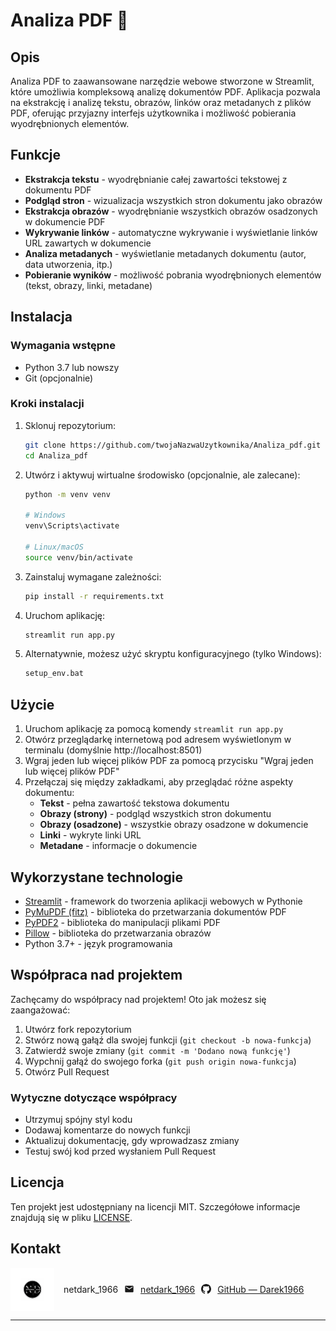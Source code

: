 # Analiza PDF 📄

## Opis

Analiza PDF to zaawansowane narzędzie webowe stworzone w Streamlit, które umożliwia kompleksową analizę dokumentów PDF. Aplikacja pozwala na ekstrakcję i analizę tekstu, obrazów, linków oraz metadanych z plików PDF, oferując przyjazny interfejs użytkownika i możliwość pobierania wyodrębnionych elementów.

## Funkcje

- **Ekstrakcja tekstu** - wyodrębnianie całej zawartości tekstowej z dokumentu PDF
- **Podgląd stron** - wizualizacja wszystkich stron dokumentu jako obrazów
- **Ekstrakcja obrazów** - wyodrębnianie wszystkich obrazów osadzonych w dokumencie PDF
- **Wykrywanie linków** - automatyczne wykrywanie i wyświetlanie linków URL zawartych w dokumencie
- **Analiza metadanych** - wyświetlanie metadanych dokumentu (autor, data utworzenia, itp.)
- **Pobieranie wyników** - możliwość pobrania wyodrębnionych elementów (tekst, obrazy, linki, metadane)

## Instalacja

### Wymagania wstępne

- Python 3.7 lub nowszy
- Git (opcjonalnie)

### Kroki instalacji

1. Sklonuj repozytorium:

   ```bash
   git clone https://github.com/twojaNazwaUzytkownika/Analiza_pdf.git
   cd Analiza_pdf
   ```
2. Utwórz i aktywuj wirtualne środowisko (opcjonalnie, ale zalecane):

   ```bash
   python -m venv venv

   # Windows
   venv\Scripts\activate

   # Linux/macOS
   source venv/bin/activate
   ```
3. Zainstaluj wymagane zależności:

   ```bash
   pip install -r requirements.txt
   ```
4. Uruchom aplikację:

   ```bash
   streamlit run app.py
   ```
5. Alternatywnie, możesz użyć skryptu konfiguracyjnego (tylko Windows):

   ```bash
   setup_env.bat
   ```

## Użycie

1. Uruchom aplikację za pomocą komendy `streamlit run app.py`
2. Otwórz przeglądarkę internetową pod adresem wyświetlonym w terminalu (domyślnie http://localhost:8501)
3. Wgraj jeden lub więcej plików PDF za pomocą przycisku "Wgraj jeden lub więcej plików PDF"
4. Przełączaj się między zakładkami, aby przeglądać różne aspekty dokumentu:
   * **Tekst** - pełna zawartość tekstowa dokumentu
   * **Obrazy (strony)** - podgląd wszystkich stron dokumentu
   * **Obrazy (osadzone)** - wszystkie obrazy osadzone w dokumencie
   * **Linki** - wykryte linki URL
   * **Metadane** - informacje o dokumencie

## Wykorzystane technologie

* [Streamlit](https://streamlit.io/) - framework do tworzenia aplikacji webowych w Pythonie
* [PyMuPDF (fitz)](https://pymupdf.readthedocs.io/) - biblioteka do przetwarzania dokumentów PDF
* [PyPDF2](https://pypdf2.readthedocs.io/) - biblioteka do manipulacji plikami PDF
* [Pillow](https://pillow.readthedocs.io/) - biblioteka do przetwarzania obrazów
* Python 3.7+ - język programowania

## Współpraca nad projektem

Zachęcamy do współpracy nad projektem! Oto jak możesz się zaangażować:

1. Utwórz fork repozytorium
2. Stwórz nową gałąź dla swojej funkcji (`git checkout -b nowa-funkcja`)
3. Zatwierdź swoje zmiany (`git commit -m 'Dodano nową funkcję'`)
4. Wypchnij gałąź do swojego forka (`git push origin nowa-funkcja`)
5. Otwórz Pull Request

### Wytyczne dotyczące współpracy

* Utrzymuj spójny styl kodu
* Dodawaj komentarze do nowych funkcji
* Aktualizuj dokumentację, gdy wprowadzasz zmiany
* Testuj swój kod przed wysłaniem Pull Request

## Licencja

Ten projekt jest udostępniany na licencji MIT. Szczegółowe informacje znajdują się w pliku [LICENSE](vscode-webview://1qd8v1tula0u43gou3ukfl0snpfh7dthaabr622qdvjsb150mmrk/LICENSE).

## Kontakt

<div style="display: flex; align-items: center; gap: 15px;">
  <img src="logo.png" alt="Icon" width="70">
  <div style="display: flex; align-items: center; gap: 10px;">
    <span>netdark_1966</span>
    <svg width="16" height="16" viewBox="0 0 24 24" fill="currentColor">
      <path d="M20 4H4c-1.1 0-1.99.9-1.99 2L2 18c0 1.1.9 2 2 2h16c1.1 0 2-.9 2-2V6c0-1.1-.9-2-2-2zm0 4l-8 5-8-5V6l8 5 8-5v2z"/>
    </svg>
    <a href="mailto:netdark_1966@op.pl">netdark_1966</a>
    <svg width="16" height="16" viewBox="0 0 24 24" fill="currentColor">
      <path d="M12 0c-6.626 0-12 5.373-12 12 0 5.302 3.438 9.8 8.207 11.387.599.111.793-.261.793-.577v-2.234c-3.338.726-4.033-1.416-4.033-1.416-.546-1.387-1.333-1.756-1.333-1.756-1.089-.745.083-.729.083-.729 1.205.084 1.839 1.237 1.839 1.237 1.07 1.834 2.807 1.304 3.492.997.107-.775.418-1.305.762-1.604-2.665-.305-5.467-1.334-5.467-5.931 0-1.311.469-2.381 1.236-3.221-.124-.303-.535-1.524.117-3.176 0 0 1.008-.322 3.301 1.23.957-.266 1.983-.399 3.003-.404 1.02.005 2.047.138 3.006.404 2.291-1.552 3.297-1.23 3.297-1.23.653 1.653.242 2.874.118 3.176.77.84 1.235 1.911 1.235 3.221 0 4.609-2.807 5.624-5.479 5.921.43.372.823 1.102.823 2.222v3.293c0 .319.192.694.801.576 4.765-1.589 8.199-6.086 8.199-11.386 0-6.627-5.373-12-12-12z"/>
    </svg>
    <a href="https://github.com/Darek1966">GitHub — Darek1966</a>
  </div>
</div>

---
